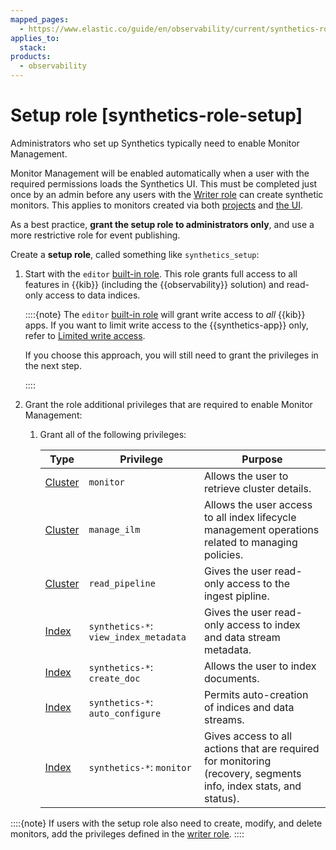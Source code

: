 ```yaml
---
mapped_pages:
  - https://www.elastic.co/guide/en/observability/current/synthetics-role-setup.html
applies_to:
  stack:
products:
  - observability
---
```


# Setup role [synthetics-role-setup]

Administrators who set up Synthetics typically need to enable Monitor Management.

Monitor Management will be enabled automatically when a user with the required permissions loads the Synthetics UI. This must be completed just once by an admin before any users with the [Writer role](/solutions/observability/synthetics/writer-role.md) can create synthetic monitors. This applies to monitors created via both [projects](/solutions/observability/synthetics/create-monitors-with-projects.md) and [the UI](/solutions/observability/synthetics/create-monitors-ui.md).

As a best practice, **grant the setup role to administrators only**, and use a more restrictive role for event publishing.

Create a **setup role**, called something like `synthetics_setup`:

1. Start with the `editor` [built-in role](/deploy-manage/users-roles/cluster-or-deployment-auth/built-in-roles.md). This role grants full access to all features in {{kib}} (including the {{observability}} solution) and read-only access to data indices.

    ::::{note}
    The `editor` [built-in role](/deploy-manage/users-roles/cluster-or-deployment-auth/built-in-roles.md) will grant write access to *all* {{kib}} apps. If you want to limit write access to the {{synthetics-app}} only, refer to [Limited write access](/solutions/observability/synthetics/writer-role.md#synthetics-write-privileges-limited).

    If you choose this approach, you will still need to grant the privileges in the next step.

    ::::

2. Grant the role additional privileges that are required to enable Monitor Management:

    1. Grant all of the following privileges:

        | Type | Privilege | Purpose |
        | --- | --- | --- |
        | [Cluster](/deploy-manage/users-roles/cluster-or-deployment-auth/elasticsearch-privileges.md#privileges-list-cluster) | `monitor` | Allows the user to retrieve cluster details. |
        | [Cluster](/deploy-manage/users-roles/cluster-or-deployment-auth/elasticsearch-privileges.md#privileges-list-cluster) | `manage_ilm` | Allows the user access to all index lifecycle management operations related to managing policies. |
        | [Cluster](/deploy-manage/users-roles/cluster-or-deployment-auth/elasticsearch-privileges.md#privileges-list-cluster) | `read_pipeline` | Gives the user read-only access to the ingest pipline. |
        | [Index](/deploy-manage/users-roles/cluster-or-deployment-auth/elasticsearch-privileges.md#privileges-list-indices) | `synthetics-*`: `view_index_metadata` | Gives the user read-only access to index and data stream metadata. |
        | [Index](/deploy-manage/users-roles/cluster-or-deployment-auth/elasticsearch-privileges.md#privileges-list-indices) | `synthetics-*`: `create_doc` | Allows the user to index documents. |
        | [Index](/deploy-manage/users-roles/cluster-or-deployment-auth/elasticsearch-privileges.md#privileges-list-indices) | `synthetics-*`: `auto_configure` | Permits auto-creation of indices and data streams. |
        | [Index](/deploy-manage/users-roles/cluster-or-deployment-auth/elasticsearch-privileges.md#privileges-list-indices) | `synthetics-*`: `monitor` | Gives access to all actions that are required for monitoring (recovery, segments info, index stats, and status). |

::::{note}
If users with the setup role also need to create, modify, and delete monitors, add the privileges defined in the [writer role](/solutions/observability/synthetics/writer-role.md).
::::

